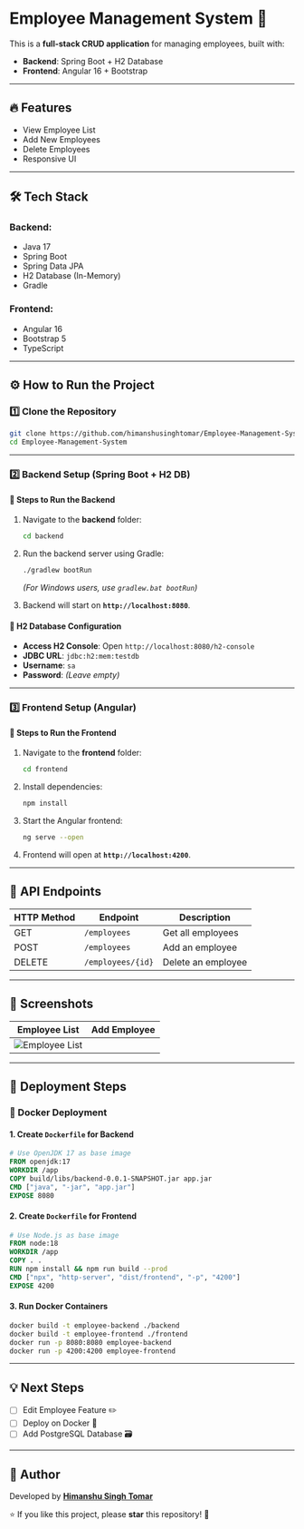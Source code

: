# Employee Management System 🚀

This is a **full-stack CRUD application** for managing employees, built with:

- **Backend**: Spring Boot + H2 Database
- **Frontend**: Angular 16 + Bootstrap

---

## 🔥 Features
- View Employee List
- Add New Employees
- Delete Employees
- Responsive UI

---

## 🛠 Tech Stack
### **Backend:**
- Java 17
- Spring Boot
- Spring Data JPA
- H2 Database (In-Memory)
- Gradle

### **Frontend:**
- Angular 16
- Bootstrap 5
- TypeScript

---

## ⚙️ How to Run the Project

### **1️⃣ Clone the Repository**
```sh
git clone https://github.com/himanshusinghtomar/Employee-Management-System.git
cd Employee-Management-System
```

---

### **2️⃣ Backend Setup (Spring Boot + H2 DB)**
#### **📌 Steps to Run the Backend**
1. Navigate to the **backend** folder:
   ```sh
   cd backend
   ```
2. Run the backend server using Gradle:
   ```sh
   ./gradlew bootRun
   ```
   *(For Windows users, use `gradlew.bat bootRun`)*

3. Backend will start on **`http://localhost:8080`**.

#### **📌 H2 Database Configuration**
- **Access H2 Console**: Open `http://localhost:8080/h2-console`
- **JDBC URL**: `jdbc:h2:mem:testdb`
- **Username**: `sa`
- **Password**: *(Leave empty)*

---

### **3️⃣ Frontend Setup (Angular)**
#### **📌 Steps to Run the Frontend**
1. Navigate to the **frontend** folder:
   ```sh
   cd frontend
   ```
2. Install dependencies:
   ```sh
   npm install
   ```
3. Start the Angular frontend:
   ```sh
   ng serve --open
   ```
4. Frontend will open at **`http://localhost:4200`**.

---

## 📌 API Endpoints

| HTTP Method | Endpoint | Description |
|------------|---------|-------------|
| GET | `/employees` | Get all employees |
| POST | `/employees` | Add an employee |
| DELETE | `/employees/{id}` | Delete an employee |

---

## 📸 Screenshots

| Employee List | Add Employee |
|--------------|-------------|
| ![Employee List]([https://drive.google.com/file/d/17A85KugYrhDKc0Ukguo1CrKRVTCUirjs/view?usp=sharing]) |

---

## 🚀 Deployment Steps
### **📌 Docker Deployment**
#### **1. Create `Dockerfile` for Backend**
```dockerfile
# Use OpenJDK 17 as base image
FROM openjdk:17
WORKDIR /app
COPY build/libs/backend-0.0.1-SNAPSHOT.jar app.jar
CMD ["java", "-jar", "app.jar"]
EXPOSE 8080
```

#### **2. Create `Dockerfile` for Frontend**
```dockerfile
# Use Node.js as base image
FROM node:18
WORKDIR /app
COPY . .
RUN npm install && npm run build --prod
CMD ["npx", "http-server", "dist/frontend", "-p", "4200"]
EXPOSE 4200
```

#### **3. Run Docker Containers**
```sh
docker build -t employee-backend ./backend
docker build -t employee-frontend ./frontend
docker run -p 8080:8080 employee-backend
docker run -p 4200:4200 employee-frontend
```

---

## 💡 Next Steps
- [ ] Edit Employee Feature ✏️
- [ ] Deploy on Docker 🐳
- [ ] Add PostgreSQL Database 🗃️

---

## 📝 Author
Developed by **[Himanshu Singh Tomar](https://github.com/Himanshusinghtomar)**

⭐ If you like this project, please **star** this repository! 🚀


